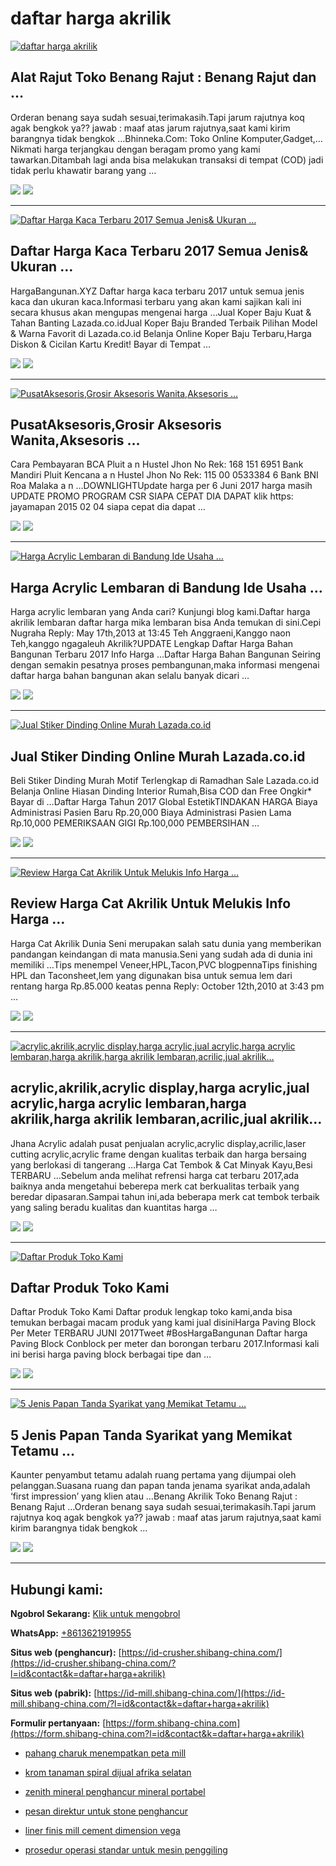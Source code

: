 # daftar harga akrilik

<a href="https://swt.shibang-china.com/?l=id&img&k=daftar+harga+akrilik" target="_blank">![daftar harga akrilik](http://static.shibang-china.com/all-800x300/228.jpg)</a>

## Alat Rajut Toko Benang Rajut : Benang Rajut dan …
Orderan benang saya sudah sesuai,terimakasih.Tapi jarum rajutnya koq agak bengkok ya?? jawab : maaf atas jarum rajutnya,saat kami kirim barangnya tidak bengkok …Bhinneka.Com: Toko Online Komputer,Gadget,…Nikmati harga terjangkau dengan beragam promo yang kami tawarkan.Ditambah lagi anda bisa melakukan transaksi di tempat (COD) jadi tidak perlu khawatir barang yang …


<a href="https://whatsapp.shibangsoft.com/WhatsApp.php" target="_blank" title="WhatsApp">![](http://static.shibang-china.com/icon/whatsapp.png)</a> <a href="https://swt.shibang-china.com/?l=id&icon&k=daftar+harga+akrilik" target="_blank">![](http://static.shibang-china.com/icon/chat-id.png)</a>

---

<a href="https://swt.shibang-china.com/?l=id&img&k=daftar+harga+akrilik" target="_blank">![Daftar Harga Kaca Terbaru 2017 Semua Jenis& Ukuran …](http://static.shibang-china.com/all-800x300/348.jpg)</a>

## Daftar Harga Kaca Terbaru 2017 Semua Jenis& Ukuran …
HargaBangunan.XYZ Daftar harga kaca terbaru 2017 untuk semua jenis kaca dan ukuran kaca.Informasi terbaru yang akan kami sajikan kali ini secara khusus akan mengupas mengenai harga …Jual Koper Baju Kuat & Tahan Banting Lazada.co.idJual Koper Baju Branded Terbaik Pilihan Model & Warna Favorit di Lazada.co.id Belanja Online Koper Baju Terbaru,Harga Diskon & Cicilan Kartu Kredit! Bayar di Tempat …


<a href="https://whatsapp.shibangsoft.com/WhatsApp.php" target="_blank" title="WhatsApp">![](http://static.shibang-china.com/icon/whatsapp.png)</a> <a href="https://swt.shibang-china.com/?l=id&icon&k=daftar+harga+akrilik" target="_blank">![](http://static.shibang-china.com/icon/chat-id.png)</a>

---

<a href="https://swt.shibang-china.com/?l=id&img&k=daftar+harga+akrilik" target="_blank">![PusatAksesoris,Grosir Aksesoris Wanita,Aksesoris …](http://static.shibang-china.com/all-800x300/1004.jpg)</a>

## PusatAksesoris,Grosir Aksesoris Wanita,Aksesoris …
Cara Pembayaran BCA Pluit a n Hustel Jhon No Rek: 168 151 6951 Bank Mandiri Pluit Kencana a n Hustel Jhon No Rek: 115 00 0533384 6 Bank BNI Roa Malaka a n …DOWNLIGHTUpdate harga per 6 Juni 2017 harga masih UPDATE PROMO PROGRAM CSR SIAPA CEPAT DIA DAPAT klik https: jayamapan 2015 02 04 siapa cepat dia dapat …


<a href="https://whatsapp.shibangsoft.com/WhatsApp.php" target="_blank" title="WhatsApp">![](http://static.shibang-china.com/icon/whatsapp.png)</a> <a href="https://swt.shibang-china.com/?l=id&icon&k=daftar+harga+akrilik" target="_blank">![](http://static.shibang-china.com/icon/chat-id.png)</a>

---

<a href="https://swt.shibang-china.com/?l=id&img&k=daftar+harga+akrilik" target="_blank">![Harga Acrylic Lembaran di Bandung Ide Usaha …](http://static.shibang-china.com/all-800x300/134.jpg)</a>

## Harga Acrylic Lembaran di Bandung Ide Usaha …
Harga acrylic lembaran yang Anda cari? Kunjungi blog kami.Daftar harga akrilik lembaran daftar harga mika lembaran bisa Anda temukan di sini.Cepi Nugraha Reply: May 17th,2013 at 13:45 Teh Anggraeni,Kanggo naon Teh,kanggo ngagaleuh Akrilik?UPDATE Lengkap Daftar Harga Bahan Bangunan Terbaru 2017 Info Harga …Daftar Harga Bahan Bangunan Seiring dengan semakin pesatnya proses pembangunan,maka informasi mengenai daftar harga bahan bangunan akan selalu banyak dicari …


<a href="https://whatsapp.shibangsoft.com/WhatsApp.php" target="_blank" title="WhatsApp">![](http://static.shibang-china.com/icon/whatsapp.png)</a> <a href="https://swt.shibang-china.com/?l=id&icon&k=daftar+harga+akrilik" target="_blank">![](http://static.shibang-china.com/icon/chat-id.png)</a>

---

<a href="https://swt.shibang-china.com/?l=id&img&k=daftar+harga+akrilik" target="_blank">![Jual Stiker Dinding Online Murah Lazada.co.id](http://static.shibang-china.com/all-800x300/1354.jpg)</a>

## Jual Stiker Dinding Online Murah Lazada.co.id
Beli Stiker Dinding Murah Motif Terlengkap di Ramadhan Sale Lazada.co.id Belanja Online Hiasan Dinding Interior Rumah,Bisa COD dan Free Ongkir* Bayar di …Daftar Harga Tahun 2017 Global EstetikTINDAKAN HARGA Biaya Administrasi Pasien Baru Rp.20,000 Biaya Administrasi Pasien Lama Rp.10,000 PEMERIKSAAN GIGI Rp.100,000 PEMBERSIHAN …


<a href="https://whatsapp.shibangsoft.com/WhatsApp.php" target="_blank" title="WhatsApp">![](http://static.shibang-china.com/icon/whatsapp.png)</a> <a href="https://swt.shibang-china.com/?l=id&icon&k=daftar+harga+akrilik" target="_blank">![](http://static.shibang-china.com/icon/chat-id.png)</a>

---

<a href="https://swt.shibang-china.com/?l=id&img&k=daftar+harga+akrilik" target="_blank">![Review Harga Cat Akrilik Untuk Melukis Info Harga …](http://static.shibang-china.com/all-800x300/930.jpg)</a>

## Review Harga Cat Akrilik Untuk Melukis Info Harga …
Harga Cat Akrilik Dunia Seni merupakan salah satu dunia yang memberikan pandangan keindangan di mata manusia.Seni yang sudah ada di dunia ini memiliki …Tips menempel Veneer,HPL,Tacon,PVC blogpennaTips finishing HPL dan Taconsheet,lem yang digunakan bisa untuk semua lem dari rentang harga Rp.85.000 keatas penna Reply: October 12th,2010 at 3:43 pm …


<a href="https://whatsapp.shibangsoft.com/WhatsApp.php" target="_blank" title="WhatsApp">![](http://static.shibang-china.com/icon/whatsapp.png)</a> <a href="https://swt.shibang-china.com/?l=id&icon&k=daftar+harga+akrilik" target="_blank">![](http://static.shibang-china.com/icon/chat-id.png)</a>

---

<a href="https://swt.shibang-china.com/?l=id&img&k=daftar+harga+akrilik" target="_blank">![acrylic,akrilik,acrylic display,harga acrylic,jual acrylic,harga acrylic lembaran,harga akrilik,harga akrilik lembaran,acrilic,jual akrilik…](http://static.shibang-china.com/all-800x300/510.jpg)</a>

## acrylic,akrilik,acrylic display,harga acrylic,jual acrylic,harga acrylic lembaran,harga akrilik,harga akrilik lembaran,acrilic,jual akrilik…
Jhana Acrylic adalah pusat penjualan acrylic,acrylic display,acrilic,laser cutting acrylic,acrylic frame dengan kualitas terbaik dan harga bersaing yang berlokasi di tangerang …Harga Cat Tembok & Cat Minyak Kayu,Besi TERBARU …Sebelum anda melihat refrensi harga cat terbaru 2017,ada baiknya anda mengetahui beberepa merk cat berkualitas terbaik yang beredar dipasaran.Sampai tahun ini,ada beberapa merk cat tembok terbaik yang saling beradu kualitas dan kuantitas harga …


<a href="https://whatsapp.shibangsoft.com/WhatsApp.php" target="_blank" title="WhatsApp">![](http://static.shibang-china.com/icon/whatsapp.png)</a> <a href="https://swt.shibang-china.com/?l=id&icon&k=daftar+harga+akrilik" target="_blank">![](http://static.shibang-china.com/icon/chat-id.png)</a>

---

<a href="https://swt.shibang-china.com/?l=id&img&k=daftar+harga+akrilik" target="_blank">![Daftar Produk Toko Kami](http://static.shibang-china.com/all-800x300/986.jpg)</a>

## Daftar Produk Toko Kami
Daftar Produk Toko Kami Daftar produk lengkap toko kami,anda bisa temukan berbagai macam produk yang kami jual disiniHarga Paving Block Per Meter TERBARU JUNI 2017Tweet #BosHargaBangunan Daftar harga Paving Block Conblock per meter dan borongan terbaru 2017.Informasi kali ini berisi harga paving block berbagai tipe dan …


<a href="https://whatsapp.shibangsoft.com/WhatsApp.php" target="_blank" title="WhatsApp">![](http://static.shibang-china.com/icon/whatsapp.png)</a> <a href="https://swt.shibang-china.com/?l=id&icon&k=daftar+harga+akrilik" target="_blank">![](http://static.shibang-china.com/icon/chat-id.png)</a>

---

<a href="https://swt.shibang-china.com/?l=id&img&k=daftar+harga+akrilik" target="_blank">![5 Jenis Papan Tanda Syarikat yang Memikat Tetamu …](http://static.shibang-china.com/all-800x300/946.jpg)</a>

## 5 Jenis Papan Tanda Syarikat yang Memikat Tetamu …
Kaunter penyambut tetamu adalah ruang pertama yang dijumpai oleh pelanggan.Suasana ruang dan papan tanda jenama syarikat anda,adalah ‘first impression’ yang klien atau …Benang Akrilik Toko Benang Rajut : Benang Rajut …Orderan benang saya sudah sesuai,terimakasih.Tapi jarum rajutnya koq agak bengkok ya?? jawab : maaf atas jarum rajutnya,saat kami kirim barangnya tidak bengkok …


<a href="https://whatsapp.shibangsoft.com/WhatsApp.php" target="_blank" title="WhatsApp">![](http://static.shibang-china.com/icon/whatsapp.png)</a> <a href="https://swt.shibang-china.com/?l=id&icon&k=daftar+harga+akrilik" target="_blank">![](http://static.shibang-china.com/icon/chat-id.png)</a>

---
## Hubungi kami:

**Ngobrol Sekarang:** [Klik untuk mengobrol](https://swt.shibang-china.com?l=id&contact&k=daftar+harga+akrilik)

**WhatsApp:**  [+8613621919955](https://whatsapp.shibangsoft.com/WhatsApp.php)

**Situs web (penghancur):** [https://id-crusher.shibang-china.com/](https://id-crusher.shibang-china.com/?l=id&contact&k=daftar+harga+akrilik)

**Situs web (pabrik):** [https://id-mill.shibang-china.com/](https://id-mill.shibang-china.com/?l=id&contact&k=daftar+harga+akrilik)

**Formulir pertanyaan:** [https://form.shibang-china.com](https://form.shibang-china.com?l=id&contact&k=daftar+harga+akrilik)

* [pahang charuk menempatkan peta mill](../31/pahang%20charuk%20menempatkan%20peta%20mill.md)

* [krom tanaman spiral dijual afrika selatan](../34/krom%20tanaman%20spiral%20dijual%20afrika%20selatan.md)

* [zenith mineral penghancur mineral portabel](../31/zenith%20mineral%20penghancur%20mineral%20portabel.md)

* [pesan direktur untuk stone penghancur](../31/pesan%20direktur%20untuk%20stone%20penghancur.md)

* [liner finis mill cement dimension vega](../40/liner%20finis%20mill%20cement%20dimension%20vega.md)

* [prosedur operasi standar untuk mesin penggiling](../37/prosedur%20operasi%20standar%20untuk%20mesin%20penggiling.md)